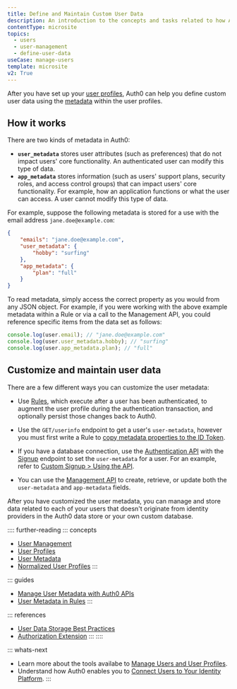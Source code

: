 ```yaml
---
title: Define and Maintain Custom User Data
description: An introduction to the concepts and tasks related to how Auth0 helps you manage metadata associated with your users' profile information. 
contentType: microsite
topics:
  - users
  - user-management
  - define-user-data
useCase: manage-users
template: microsite
v2: True
---
```


After you have set up your [user profiles](/microsites/manage-users/manage-users-and-user-profiles), Auth0 can help you define custom user data using the [metadata](/users/concepts/overview-user-metadata) within the user profiles.

## How it works

There are two kinds of metadata in Auth0:

* **`user_metadata`** stores user attributes (such as preferences) that do not impact users' core functionality. An authenticated user can modify this type of data. 
* **`app_metadata`** stores information (such as users' support plans, security roles, and access control groups) that can impact users' core functionality. For example, how an application functions or what the user can access. A user cannot modify this type of data. 

For example, suppose the following metadata is stored for a use with the email address `jane.doe@example.com`:

```json
{
    "emails": "jane.doe@example.com",
    "user_metadata": {
        "hobby": "surfing"
    },
    "app_metadata": {
        "plan": "full"
    }
}
```
To read metadata, simply access the correct property as you would from any JSON object. For example, if you were working with the above example metadata within a Rule or via a call to the Management API, you could reference specific items from the data set as follows:

```js
console.log(user.email); // "jane.doe@example.com"
console.log(user.user_metadata.hobby); // "surfing"
console.log(user.app_metadata.plan); // "full"
```

## Customize and maintain user data

There are a few different ways you can customize the user metadata:

* Use [Rules](/rules), which execute after a user has been authenticated, to augment the user profile during the authentication transaction, and optionally persist those changes back to Auth0. 

* Use the `GET/userinfo` endpoint to get a user's `user-metadata`, however you must first write a Rule to [copy metadata properties to the ID Token](/rules/current#copy-user-metadata-to-id-token). 

* If you have a database connection, use the [Authentication API](/api/authentication) with the [Signup](/api/authentication?shell#signup) endpoint to set the `user-metadata` for a user. For an example, refer to [Custom Signup > Using the API](/libraries/custom-signup#using-the-api).

* You can use the [Management API](/api/management/v2) to create, retrieve, or update both the `user-metadata` and `app-metadata` fields. 

After you have customized the user metadata, you can manage and store data related to each of your users that doesn't originate from identity providers in the Auth0 data store or your own custom database.

:::: further-reading
::: concepts
  * [User Management](/users/concepts/overview-users)
  * [User Profiles](/users/concepts/overview-user-profile)
  * [User Metadata](/users/concepts/overview-user-metadata)
  * [Normalized User Profiles](/users/normalized/auth0)
:::

::: guides
  * [Manage User Metadata with Auth0 APIs](/users/guides/manage-user-metadata-with-apis)
  * [User Metadata in Rules](/rules/current/metadata-in-rules)
  :::

::: references
  * [User Data Storage Best Practices](/users/references/user-data-storage-best-practices)
  * [Authorization Extension](/extensions/authorization-extension/v2)
:::
::::

::: whats-next
* Learn more about the tools availabe to [Manage Users and User Profiles](/microsites/manage-users/manage-users-and-user-profiles).
* Understand how Auth0 enables you to [Connect Users to Your Identity Platform](/microsites/manage-users/connect-users-to-my-identity-platform).
:::
